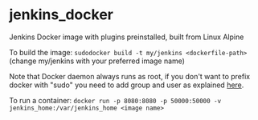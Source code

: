 # jenkins_docker
Jenkins Docker image with plugins preinstalled, built from Linux Alpine

To build the image:
`sudodocker build -t my/jenkins <dockerfile-path>`  (change my/jenkins with your preferred image name)

Note that Docker daemon always runs as root, if you don't want to prefix docker with "sudo" you need to add group and user as explained [here](https://docs.docker.com/engine/install/linux-postinstall/).

To run a container: 
`docker run -p 8080:8080 -p 50000:50000 -v jenkins_home:/var/jenkins_home <image name>`